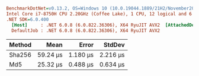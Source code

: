 ``` ini

BenchmarkDotNet=v0.13.2, OS=Windows 10 (10.0.19044.1889/21H2/November2021Update)
Intel Core i7-8750H CPU 2.20GHz (Coffee Lake), 1 CPU, 12 logical and 6 physical cores
.NET SDK=6.0.400
  [Host]     : .NET 6.0.8 (6.0.822.36306), X64 RyuJIT AVX2  [AttachedDebugger]
  DefaultJob : .NET 6.0.8 (6.0.822.36306), X64 RyuJIT AVX2


```
| Method |     Mean |    Error |   StdDev |
|------- |---------:|---------:|---------:|
| Sha256 | 59.24 μs | 1.180 μs | 2.216 μs |
|    Md5 | 25.32 μs | 0.488 μs | 0.634 μs |
